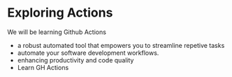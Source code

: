 # Exploring Actions
We will be learning Github Actions
- a robust automated tool that empowers you to streamline repetive tasks
- automate your software development workflows.
- enhancing productivity and code quality
- Learn GH Actions